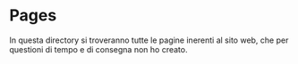 # Pages

In questa directory si troveranno tutte le pagine inerenti al sito web, che per questioni di tempo e di consegna non ho creato.